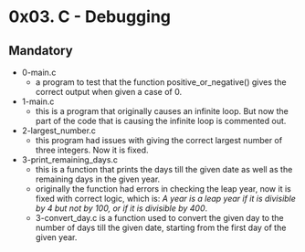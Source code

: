 # 0x03. C - Debugging

## Mandatory

-   0-main.c
    -   a program to test that the function positive_or_negative() gives the correct output when given a case of 0.
-   1-main.c
    -   this is a program that originally causes an infinite loop. But now the part of the code that is causing the infinite loop is commented out.
-   2-largest_number.c
    -   this program had issues with giving the correct largest number of three integers. Now it is fixed.
-   3-print_remaining_days.c
    -   this is a function that prints the days till the given date as well as the remaining days in the given year.
    -   originally the function had errors in checking the leap year, now it is fixed with correct logic, which is: <i>A year is a leap year if it is divisible by 4 but not by 100, or if it is divisible by 400</i>.
    -   3-convert_day.c is a function used to convert the given day to the number of days till the given date, starting from the first day of the given year.

